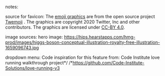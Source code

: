 notes:

source for favicon:
The [emoji graphics](https://github.com/twitter/twemoji/blob/master/assets/svg/269b.svg) are from the open source project [Twemoji](https://github.com/twitter/twemoji) . The graphics are copyright 2020 Twitter, Inc and other contributors. The graphics are licensed under [CC-BY 4.0](https://creativecommons.org/licenses/by/4.0/). 

image sources:
hero image:
https://hips.hearstapps.com/hmg-prod/images/higgs-boson-conceptual-illustration-royalty-free-illustration-1659096743.jpg

dropdown menu:
Code inspiration for this feature from: Code Institute love running walkthrough project*/
/*https://github.com/Code-Institute-Solutions/love-running-v3